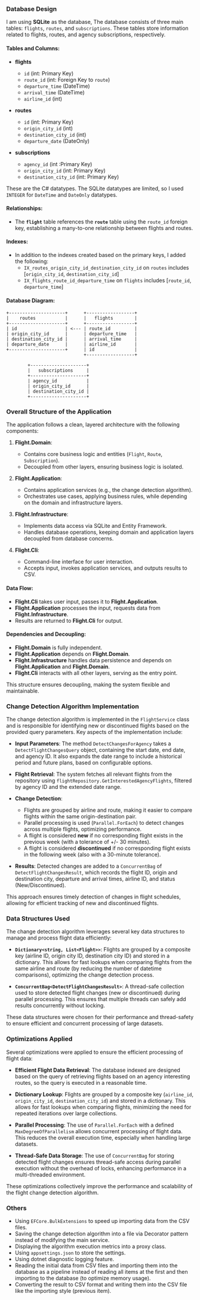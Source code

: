 ### Database Design

I am using **SQLite** as the database, The database consists of three main tables: `flights`, `routes`, and `subscriptions`. These tables store information related to flights, routes, and agency subscriptions, respectively.

#### Tables and Columns:

- **flights**
    - `id` (int: Primary Key)
    - `route_id` (int: Foreign Key to `route`)
    - `departure_time` (DateTime)
    - `arrival_time` (DateTime)
    - `airline_id` (int)

- **routes**
    - `id` (int: Primary Key)
    - `origin_city_id` (int)
    - `destination_city_id` (int)
    - `departure_date` (DateOnly)

- **subscriptions**
    - `agency_id` (int :Primary Key)
    - `origin_city_id` (int: Primary Key)
    - `destination_city_id` (int: Primary Key)

These are the C# datatypes. The SQLite datatypes are limited, so I used `INTEGER` for `DateTime` and `DateOnly` datatypes.

#### Relationships:
  - The **`flight`** table references the **`route`** table using the `route_id` foreign key, establishing a many-to-one relationship between flights and routes.

#### Indexes:
  - In addition to the indexes created based on the primary keys, I added the following:
    - `IX_routes_origin_city_id_destination_city_id` on `routes` includes [`origin_city_id`, `destination_city_id`]
    - `IX_flights_route_id_departure_time` on `flights` includes [`route_id`, `departure_time`] 

#### Database Diagram:

```
+---------------------+      +------------------+
|    routes           |      |   flights        |
+---------------------+      +------------------+
| id                  | <--- | route_id         |
| origin_city_id      |      | departure_time   |
| destination_city_id |      | arrival_time     |
| departure_date      |      | airline_id       |
+---------------------+      | id               |
                             +------------------+

        +---------------------+
        |   subscriptions     |
        +---------------------+
        | agency_id           |
        | origin_city_id      |
        | destination_city_id |
        +---------------------+
```

### Overall Structure of the Application

The application follows a clean, layered architecture with the following components:

1. **Flight.Domain**:
   - Contains core business logic and entities (`Flight`, `Route`, `Subscription`).
   - Decoupled from other layers, ensuring business logic is isolated.

2. **Flight.Application**:
   - Contains application services (e.g., the change detection algorithm).
   - Orchestrates use cases, applying business rules, while depending on the domain and infrastructure layers.

3. **Flight.Infrastructure**:
   - Implements data access via SQLite and Entity Framework.
   - Handles database operations, keeping domain and application layers decoupled from database concerns.

4. **Flight.Cli**:
   - Command-line interface for user interaction.
   - Accepts input, invokes application services, and outputs results to CSV.

#### Data Flow:
- **Flight.Cli** takes user input, passes it to **Flight.Application**.
- **Flight.Application** processes the input, requests data from **Flight.Infrastructure**.
- Results are returned to **Flight.Cli** for output.

#### Dependencies and Decoupling:
- **Flight.Domain** is fully independent.
- **Flight.Application** depends on **Flight.Domain**.
- **Flight.Infrastructure** handles data persistence and depends on **Flight.Application** and **Flight.Domain**.
- **Flight.Cli** interacts with all other layers, serving as the entry point.

This structure ensures decoupling, making the system flexible and maintainable.


### Change Detection Algorithm Implementation

The change detection algorithm is implemented in the `FlightService` class and is responsible for identifying new or discontinued flights based on the provided query parameters. Key aspects of the implementation include:

- **Input Parameters**: The method `DetectChangesForAgency` takes a `DetectFlightChangesQuery` object, containing the start date, end date, and agency ID. It also expands the date range to include a historical period and future plans, based on configurable options.

- **Flight Retrieval**: The system fetches all relevant flights from the repository using `flightRepository.GetInterestedAgencyFlights`, filtered by agency ID and the extended date range.

- **Change Detection**:
  - Flights are grouped by airline and route, making it easier to compare flights within the same origin-destination pair.
  - Parallel processing is used (`Parallel.ForEach`) to detect changes across multiple flights, optimizing performance.
  - A flight is considered **new** if no corresponding flight exists in the previous week (with a tolerance of +/- 30 minutes).
  - A flight is considered **discontinued** if no corresponding flight exists in the following week (also with a 30-minute tolerance).

- **Results**: Detected changes are added to a `ConcurrentBag` of `DetectFlightChangesResult`, which records the flight ID, origin and destination city, departure and arrival times, airline ID, and status (New/Discontinued).

This approach ensures timely detection of changes in flight schedules, allowing for efficient tracking of new and discontinued flights.


### Data Structures Used

The change detection algorithm leverages several key data structures to manage and process flight data efficiently:

- **`Dictionary<string, List<Flight>>`**:
  Flights are grouped by a composite key (airline ID, origin city ID, destination city ID) and stored in a dictionary. This allows for fast lookups when comparing flights from the same airline and route (by reducing the number of datetime comparisons), optimizing the change detection process.

- **`ConcurrentBag<DetectFlightChangesResult>`**:
  A thread-safe collection used to store detected flight changes (new or discontinued) during parallel processing. This ensures that multiple threads can safely add results concurrently without locking.

These data structures were chosen for their performance and thread-safety to ensure efficient and concurrent processing of large datasets.


### Optimizations Applied

Several optimizations were applied to ensure the efficient processing of flight data:

- **Efficient Flight Data Retrieval**:
   The database indexed are designed based on the query of retrieving flights based on an agency interesting routes, so the query is executed in a reasonable time.

- **Dictionary Lookup**:
   Flights are grouped by a composite key (`airline_id`, `origin_city_id`, `destination_city_id`) and stored in a dictionary. This allows for fast lookups when comparing flights, minimizing the need for repeated iterations over large collections.

- **Parallel Processing**:
   The use of `Parallel.ForEach` with a defined `MaxDegreeOfParallelism` allows concurrent processing of flight data. This reduces the overall execution time, especially when handling large datasets.

- **Thread-Safe Data Storage**:
   The use of `ConcurrentBag` for storing detected flight changes ensures thread-safe access during parallel execution without the overhead of locks, enhancing performance in a multi-threaded environment.

These optimizations collectively improve the performance and scalability of the flight change detection algorithm.

### Others
  - Using `EFCore.BulkExtensions` to speed up importing data from the CSV files.
  - Saving the change detection algorithm into a file via Decorator pattern instead of modifying the main service.
  - Displaying the algorithm execution metrics into a proxy class.
  - Using `appsettings.json` to store the settings.
  - Using dotnet diagnostic logging feature.
  - Reading the initial data from CSV files and importing them into the database as a pipeline instead of reading all items at the first and then importing to the database (to optimize memory usage).
  - Converting the result to CSV format and writing them into the CSV file like the importing style (previous item). 
